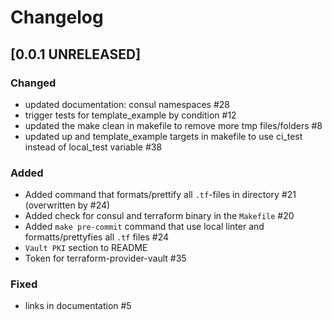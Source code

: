 # Changelog

## [0.0.1 UNRELEASED]


### Changed

- updated documentation: consul namespaces #28
- trigger tests for template_example by condition #12
- updated the make clean in makefile to remove more tmp files/folders #8
- updated up and template_example targets in makefile to use ci_test instead of local_test variable #38

### Added

- Added command that formats/prettify all `.tf`-files in directory #21 (overwritten by #24)
- Added check for consul and terraform binary in the `Makefile` #20
- Added `make pre-commit` command that use local linter and formatts/prettyfies all `.tf` files #24
- `Vault PKI` section to README
- Token for terraform-provider-vault #35

### Fixed

- links in documentation #5
